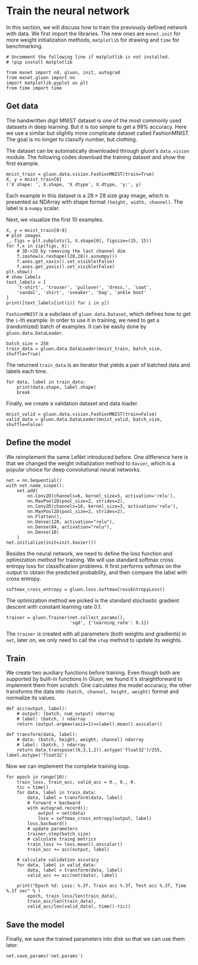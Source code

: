 # Train the neural network

In this section, we will discuss how to train the previously defined network with data. We first import the libraries. The new ones are `mxnet.init` for more weight initialization methods, `matplotlib` for drawing and `time` for benchmarking.

```{.python .input  n=11}
# Uncomment the following line if matplotlib is not installed.
# !pip install matplotlib

from mxnet import nd, gluon, init, autograd
from mxnet.gluon import nn
import matplotlib.pyplot as plt
from time import time
```

## Get data

The handwritten digit MNIST dataset is one of the most commonly used datasets in deep learning. But it is too simple to get a 99% accuracy. Here we use a similar but slightly more complicate dataset called FashionMNIST. The goal is no longer to classify number, but clothing.

The dataset can be automatically downloaded through gluon's `data.vision` module. The following codes download the training dataset and show the first example.

```{.python .input  n=12}
mnist_train = gluon.data.vision.FashionMNIST(train=True)
X, y = mnist_train[0]
('X shape: ', X.shape, 'X dtype', X.dtype, 'y:', y)
```

Each example in this dataset is a $28\times 28$ size gray image, which is presented as NDArray with shape format `(height, width, channel)`.  The label is a `numpy` scalar.

Next, we visualize the first 10 examples.

```{.python .input  n=3}
X, y = mnist_train[0:9]
# plot images
_, figs = plt.subplots(1, X.shape[0], figsize=(15, 15))
for f,x in zip(figs, X):
    # 3D->2D by removing the last channel dim
    f.imshow(x.reshape((28,28)).asnumpy())
    f.axes.get_xaxis().set_visible(False)
    f.axes.get_yaxis().set_visible(False)
plt.show()
# show labels
text_labels = [
    't-shirt', 'trouser', 'pullover', 'dress,', 'coat',
    'sandal', 'shirt', 'sneaker', 'bag', 'ankle boot'
]
print([text_labels[int(i)] for i in y])
```

`FashionMNIST` is a subclass of `gluon.data.Dataset`, which defines how to get the `i`-th example. In order to use it in training, we need to get a (randomized) batch of examples. It can be easily done by `gluon.data.DataLoader`.

```{.python .input  n=19}
batch_size = 256
train_data = gluon.data.DataLoader(mnist_train, batch_size, shuffle=True)
```

The returned `train_data` is an iterator that yields a pair of batched data and labels each time.

```{.python .input  n=18}
for data, label in train_data:
    print(data.shape, label.shape)
    break
```

Finally, we create a validation dataset and data loader.

```{.python .input}
mnist_valid = gluon.data.vision.FashionMNIST(train=False)
valid_data = gluon.data.DataLoader(mnist_valid, batch_size, shuffle=False)
```

## Define the model

We reimplement the same LeNet introduced before. One difference here is that we changed the weight initialization method to `Xavier`, which is a popular choice for deep convolutional neural networks. 

```{.python .input  n=6}
net = nn.Sequential()
with net.name_scope():
    net.add(
        nn.Conv2D(channels=6, kernel_size=5, activation='relu'),
        nn.MaxPool2D(pool_size=2, strides=2),
        nn.Conv2D(channels=16, kernel_size=3, activation='relu'),
        nn.MaxPool2D(pool_size=2, strides=2),
        nn.Flatten(),        
        nn.Dense(120, activation="relu"),
        nn.Dense(84, activation="relu"),
        nn.Dense(10)
    )
net.initialize(init=init.Xavier())    
```

Besides the neural network, we need to define the loss function and optimization method for training. We will use  standard softmax cross entropy loss for classification problems. It first performs softmax on the output to obtain the predicted probability, and then compare the label with cross entropy. 

```{.python .input  n=7}
softmax_cross_entropy = gluon.loss.SoftmaxCrossEntropyLoss()
```

The optimization method we picked is the standard stochastic gradient descent with constant learning rate 0.1. 

```{.python .input  n=8}
trainer = gluon.Trainer(net.collect_params(),
                        'sgd', {'learning_rate': 0.1})
```

The `trainer` is created with all parameters (both weights and gradients) in `net`, later on, we only need to call the `step` method to update its weights. 

## Train 

We create two auxiliary functions before training. Even though both are supported by built-in functions in Gluon, we found it's straightforward to implement them from scratch. One calculates the model accuracy, the other transforms the data into `(batch, channel, height, weight)` format and normalize its values.

```{.python .input  n=9}
def acc(output, label):
    # output: (batch, num_output) ndarray
    # label: (batch, ) ndarray
    return (output.argmax(axis=1)==label).mean().asscalar() 

def transform(data, label):
    # data: (batch, height, weight, channel) ndarray
    # label: (batch, ) ndarray
    return data.transpose((0,3,1,2)).astype('float32')/255, label.astype('float32')
```

Now we can implement the complete training loop. 

```{.python .input  n=10}
for epoch in range(10):
    train_loss, train_acc, valid_acc = 0., 0., 0.
    tic = time()
    for data, label in train_data:
        data, label = transform(data, label)
        # forward + backward
        with autograd.record():
            output = net(data)
            loss = softmax_cross_entropy(output, label)
        loss.backward()
        # update parameters
        trainer.step(batch_size)
        # calculate traing metrics 
        train_loss += loss.mean().asscalar()
        train_acc += acc(output, label)

    # calculate validation accuracy
    for data, label in valid_data:
        data, label = transform(data, label)        
        valid_acc += acc(net(data), label)
        
    print("Epoch %d: Loss: %.3f, Train acc %.3f, Test acc %.3f, Time %.1f sec" % (
        epoch, train_loss/len(train_data), 
        train_acc/len(train_data), 
        valid_acc/len(valid_data), time()-tic))
```

## Save the model

Finally, we save the trained parameters into disk so that we can use them later.

```{.python .input}
net.save_params('net.params')
```

